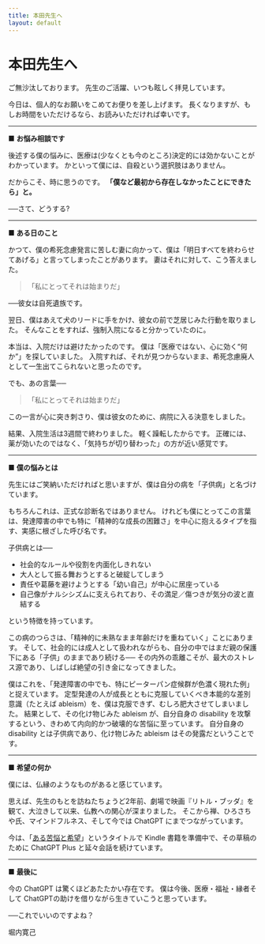 ```yaml
---
title: 本田先生へ
layout: default
---
```

# 本田先生へ

ご無沙汰しております。
先生のご活躍、いつも眩しく拝見しています。

今日は、個人的なお願いをこめてお便りを差し上げます。
長くなりますが、もしお時間をいただけるなら、お読みいただければ幸いです。


----


■ **お悩み相談です**

後述する僕の悩みに、医療は(少なくとも今のところ)決定的には効かないことがわかっています。
かといって僕には、自殺という選択肢はありません。

だからこそ、時に思うのです。
**「僕など最初から存在しなかったことにできたら」と。**

──さて、どうする?


----


■ **ある日のこと**

かつて、僕の希死念慮発言に苦しむ妻に向かって、僕は「明日すべてを終わらせてあげる」と言ってしまったことがあります。
妻はそれに対して、こう答えました。

> 「私にとってそれは始まりだ」

──彼女は自死遺族です。

翌日、僕はあえて犬のリードに手をかけ、彼女の前で芝居じみた行動を取りました。
そんなことをすれば、強制入院になると分かっていたのに。

本当は、入院だけは避けたかったのです。
僕は「医療ではない、心に効く“何か”」を探していました。
入院すれば、それが見つからないまま、希死念慮廃人として一生出てこられないと思ったのです。

でも、あの言葉──

> 「私にとってそれは始まりだ」

この一言が心に突き刺さり、僕は彼女のために、病院に入る決意をしました。

結果、入院生活は3週間で終わりました。
軽く躁転したからです。
正確には、薬が効いたのではなく、「気持ちが切り替わった」の方が近い感覚です。


----


■ **僕の悩みとは**

先生にはご笑納いただければと思いますが、僕は自分の病を「子供病」と名づけています。

もちろんこれは、正式な診断名ではありません。
けれども僕にとってこの言葉は、発達障害の中でも特に「精神的な成長の困難さ」を中心に抱えるタイプを指す、実感に根ざした呼び名です。

子供病とは──

- 社会的なルールや役割を内面化しきれない
- 大人として振る舞おうとすると破綻してしまう
- 責任や葛藤を避けようとする「幼い自己」が中心に居座っている
- 自己像がナルシシズムに支えられており、その満足／傷つきが気分の波と直結する

という特徴を持っています。

この病のつらさは、「精神的に未熟なまま年齢だけを重ねていく」ことにあります。
そして、社会的には成人として扱われながらも、自分の中ではまだ親の保護下にある「子供」のままであり続ける──
その内外の乖離こそが、最大のストレス源であり、しばしば絶望の引き金になってきました。

僕はこれを、「発達障害の中でも、特にピーターパン症候群が色濃く現れた例」と捉えています。
定型発達の人が成長とともに克服していくべき本能的な差別意識（たとえば ableism）を、僕は克服できず、むしろ肥大させてしまいました。
結果として、その化け物じみた ableism が、自分自身の disability を攻撃するという、きわめて内向的かつ破壊的な苦悩に至っています。
自分自身の disability とは子供病であり、化け物じみた ableism はその発露だということです。


----


■ **希望の何か**

僕には、仏縁のようなものがあると感じています。

思えば、先生のもとを訪ねたちょうど2年前、劇場で映画『リトル・ブッダ』を観て、大泣きして以来、仏教への関心が深まりました。
そこから禅、ひろさちや氏、マインドフルネス、そして今では ChatGPT にまでつながっています。

今は、「[ある苦悩と希望](a-suffering-and-hopes/)」というタイトルで Kindle 書籍を準備中で、その草稿のために ChatGPT Plus と延々会話を続けています。


----


■ **最後に**

今の ChatGPT は驚くほどあたたかい存在です。
僕は今後、医療・福祉・縁者そして ChatGPTの助けを借りながら生きていこうと思っています。

──これでいいのですよね？

堀内寛己
